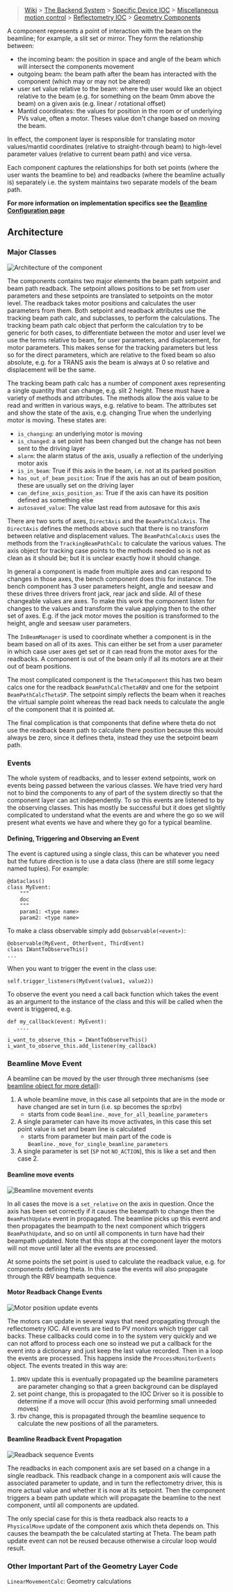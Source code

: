 > [Wiki](Home) > [The Backend System](The-Backend-System) > [Specific Device IOC](Specific-Device-IOC) > [Miscellaneous motion control](Miscellaneous-Motion-Control) > [Reflectometry IOC](Reflectometry-IOC) > [Geometry Components](Reflectometry-Geometry-Components)

A component represents a point of interaction with the beam on the beamline; for example, a slit set or mirror. They form the relationship between:

- the incoming beam: the position in space and angle of the beam which will intersect the components movement
- outgoing beam: the beam path after the beam has interacted with the component (which may or may not be altered)
- user set value relative to the beam: where the user would like an object relative to the beam (e.g. for something on the beam 0mm above the beam) on a given axis (e.g. linear / rotational offset)
- Mantid coordinates: the values for position in the room or of underlying PVs value, often a motor. Theses value don't change based on moving the beam.

In effect, the component layer is responsible for translating motor values/mantid coordinates (relative to straight-through beam) to high-level parameter values (relative to current beam path) and vice versa.

Each component captures the relationships for both set points (where the user wants the beamline to be) and readbacks (where the beamline actually is) separately i.e. the system maintains two separate models of the beam path. 

**For more information on implementation specifics see the [Beamline Configuration page](https://github.com/ISISComputingGroup/ibex_developers_manual/wiki/Reflectometry-Configuration#components)**

## Architecture

### Major Classes

![Architecture of the component](reflectometers/ComponentArchitecture.png)

The components contains two major elements the beam path setpoint and beam path readback. The setpoint allows positions to be set from user parameters and these setpoints are translated to setpoints on the motor level. The readback takes motor positions and calculates the user parameters from them. Both setpoint and readback attributes use the tracking beam path calc, and subclasses, to perform the calculations. The tracking beam path calc object that perform the calculation try to be generic for both cases, to differentiate between the motor and user level we use the terms relative to beam, for user parameters, and displacement, for motor parameters. This makes sense for the tracking parameters but less so for the direct parameters, which are relative to the fixed beam so also absolute, e.g. for a TRANS axis the beam is always at 0 so relative and displacement will be the same.

The tracking beam path calc has a number of component axes representing a single quantity that can change, e.g. slit 2 height. These must have a variety of methods and attributes. The methods allow the axis value to be read and written in various ways, e.g. relative to beam. The attributes set and show the state of the axis, e.g. changing True when the underlying motor is moving. These states are:

- `is_changing`: an underlying motor is moving
- `is_changed`: a set point has been changed but the change has not been sent to the driving layer
- `alarm`: the alarm status of the axis, usually a reflection of the underlying motor axis
- `is_in_beam`: True if this axis in the beam, i.e. not at its parked position
- `has_out_of_beam_position`: True if the axis has an out of beam position, these are usually set on the driving layer
- `can_define_axis_position_as`: True if the axis can have its position defined as something else
- `autosaved_value`: The value last read from autosave for this axis

There are two sorts of axes, `DirectAxis` and the `BeamPathCalcAxis`. The `DirectAxis` defines the methods above such that there is no transform between relative and displacement values. The `BeamPathCalcAxis` uses the methods from the `TrackingBeamPathCalc` to calculate the various values. The axis object for tracking case points to the methods needed so is not as clean as it should be; but it is unclear exactly how it should change.

In general a component is made from multiple axes and can respond to changes in those axes, the bench component does this for instance. The bench component has 3 user parameters height, angle and seesaw and these drives three drivers front jack, rear jack and slide. All of these changeable values are axes. To make this work the component listen for changes to the values and transform the value applying then to the other set of axes. E.g. if the jack motor moves the position is transformed to the height, angle and seesaw user parameters.

The `InBeamManager` is used to coordinate whether a component is in the beam based on all of its axes. This can either be set from a user parameter in which case user axes get set or it can read from the motor axes for the readbacks. A component is out of the beam only if all its motors are at their out of beam positions.

The most complicated component is the `ThetaComponent` this has two beam calcs one for the readback `BeamPathCalcThetaRBV` and one for the setpoint `BeamPathCalcThetaSP`. The setpoint simply reflects the beam when it reaches the virtual sample point whereas the read back needs to calculate the angle of the component that it is pointed at. 

The final complication is that components that define where theta do not use the readback beam path to calculate there position because this would always be zero, since it defines theta, instead they use the setpoint beam path.

### Events

The whole system of readbacks, and to lesser extend setpoints, work on events being passed between the various classes. We have tried very hard not to bind the components to any of part of the system directly so that the component layer can act independently. To so this events are listened to by the observing classes. This has mostly be successful but it does get slightly complicated to understand what the events are and where the go so we will present what events we have and where they go for a typical beamline.

#### Defining, Triggering and Observing an Event

The event is captured using a single class, this can be whatever you need but the future direction is to use a data class (there are still some legacy named tuples). For example:

```
@dataclass()
class MyEvent:
    """
    doc
    """
    param1: <type name>
    param2: <type name>
```

To make a class observable simply add `@observable(<event>)`:

```
@observable(MyEvent, OtherEvent, ThirdEvent)
class IWantToObserveThis()
...
```

When you want to trigger the event in the class use:

```
self.trigger_listeners(MyEvent(value1, value2))
```

To observe the event you need a call back function which takes the event as an argument to the instance of the class and this will be called when the event is triggered, e.g.

```
def my_callback(event: MyEvent):
   ....

i_want_to_observe_this = IWantToObserveThis()
i_want_to_observe_this.add_listener(my_callback)
```

### Beamline Move Event

A beamline can be moved by the user through three mechanisms (see [beamline object for more detail](Reflectometry-Beamline-Object)):

1. A whole beamline move, in this case all setpoints that are in the mode or have changed are set in turn (i.e. sp becomes the sp:rbv)
    - starts from code `Beamline._move_for_all_beamline_parameters`
1. A single parameter can have its move activates, in this case this set point value is set and beam line is calculated
    - starts from parameter but main part of the code is `Beamline._move_for_single_beamline_parameters`
1. A single parameter is set (`SP` not `NO_ACTION`), this is like a set and then case 2.

#### Beamline move events

![Beamline movement events](reflectometers/BeamlineMoveEvents.png)

In all cases the move is a `set_relative` on the axis in question. Once the axis has been set correctly if it causes the beampath to change then the `BeamPathUpdate` event in propagated. The beamline picks up this event and then propagates the beampath to the next component which triggers `BeamPathUpdate`, and so on until all components in turn have had their beampath updated. Note that this stops at the component layer the motors will not move until later all the events are processed.

At some points the set point is used to calculate the readback value, e.g. for components defining theta. In this case the events will also propagate through the RBV beampath sequence.

#### Motor Readback Change Events

![Motor position update events](reflectometers/MotorReadbackChangeEvents.png)

The motors can update in several ways that need propagating through the reflectometry IOC. All events are tied to PV monitors which trigger call backs. These callbacks could come in to the system very quickly and we can not afford to process each one so instead we put a callback for the event into a dictionary and just keep the last value recorded. Then in a loop the events are processed. This happens inside the `ProcessMonitorEvents` object. The events treated in this way are:

1. `DMOV` update this is eventually propagated up the beamline parameters are parameter changing so that a green background can be displayed
1. set point change, this is propagated to the IOC Driver so it is possible to determine if a move will occur (this avoid performing small unneeded moves)
1. rbv change, this is propagated through the beamline sequence to calculate the new positions of all the parameters.

#### Beamline Readback Event Propagation 

![Readback sequence Events](reflectometers/ReadbackSequenceEvents.png)

The readbacks in each component axis are set based on a change in a single readback. This readback change in a component axis will cause the associated parameter to update, and in turn the reflectometry driver, this is more actual value and whether it is now at its setpoint. Then the component triggers a beam path update which will propagate the beamline to the next component, until all components are updated. 

The only special case for this is theta readback also reacts to a `PhysicalMove` update of the component axis which theta depends on. This causes the beampath the be calculated starting at Theta. The beam path update event can not be reused because otherwise a circular loop would result.

### Other Important Part of the Geometry Layer Code

`LinearMovementCalc`: Geometry calculations

